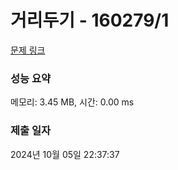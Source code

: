 # 거리두기 - 160279/1 

[문제 링크](https://level.goorm.io/exam/160279/%EA%B1%B0%EB%A6%AC%EB%91%90%EA%B8%B0/quiz/1) 

### 성능 요약

메모리: 3.45 MB, 시간: 0.00 ms

### 제출 일자

2024년 10월 05일 22:37:37

